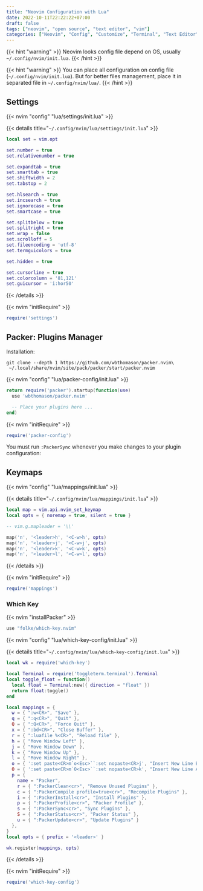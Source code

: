 ```yaml
---
title: "Neovim Configuration with Lua"
date: 2022-10-11T22:22:22+07:00
draft: false
tags: ["neovim", "open source", "text editor", "vim"]
categories: ["Neovim", "Config", "Customize", "Terminal", "Text Editor"]
---
```


{{< hint "warning" >}}
Neovim looks config file depend on OS, usually `~/.config/nvim/init.lua`.
{{< /hint >}}

{{< hint "warning" >}}
You can place all configuration on config file (`~/.config/nvim/init.lua`). But for better files management, place it in separated file in `~/.config/nvim/lua/`.
{{< /hint >}}

## Settings

{{< nvim "config" "lua/settings/init.lua" >}}

{{< details title="`~/.config/nvim/lua/settings/init.lua`" >}}

```lua {linenos=table,hl_lines=[1],linenostart=1}
local set = vim.opt

set.number = true
set.relativenumber = true

set.expandtab = true
set.smarttab = true
set.shiftwidth = 2
set.tabstop = 2

set.hlsearch = true
set.incsearch = true
set.ignorecase = true
set.smartcase = true

set.splitbelow = true
set.splitright = true
set.wrap = false
set.scrolloff = 5
set.fileencoding = 'utf-8'
set.termguicolors = true

set.hidden = true

set.cursorline = true
set.colorcolumn = '81,121'
set.guicursor = 'i:hor50'
```

{{< /details >}}

{{< nvim "initRequire" >}}

```lua
require('settings')
```

## Packer: Plugins Manager

Installation:

```fish
git clone --depth 1 https://github.com/wbthomason/packer.nvim\
 ~/.local/share/nvim/site/pack/packer/start/packer.nvim
```

{{< nvim "config" "lua/packer-config/init.lua" >}}

```lua {linenos=table,hl_lines=[1],linenostart=1}
return require('packer').startup(function(use)
  use 'wbthomason/packer.nvim'

  -- Place your plugins here ...
end)
```

{{< nvim "initRequire" >}}

```lua
require('packer-config')
```

You must run `:PackerSync` whenever you make changes to your plugin configuration:

## Keymaps

{{< nvim "config" "lua/mappings/init.lua" >}}

{{< details title="`~/.config/nvim/lua/mappings/init.lua`" >}}

```lua {linenos=table,hl_lines=[1],linenostart=1}
local map = vim.api.nvim_set_keymap
local opts = { noremap = true, silent = true }

-- vim.g.mapleader = '\\'

map('n', '<leader>h', '<C-w>h', opts)
map('n', '<leader>j', '<C-w>j', opts)
map('n', '<leader>k', '<C-w>k', opts)
map('n', '<leader>l', '<C-w>l', opts)
```

{{< /details >}}

{{< nvim "initRequire" >}}

```lua
require('mappings')
```

### Which Key

{{< nvim "installPacker" >}}

```lua
use "folke/which-key.nvim"
```

{{< nvim "config" "lua/which-key-config/init.lua" >}}

{{< details title="`~/.config/nvim/lua/which-key-config/init.lua`" >}}

```lua {linenos=table,hl_lines=[1],linenostart=1}
local wk = require('which-key')

local Terminal = require('toggleterm.terminal').Terminal
local toggle_float = function()
  local float = Terminal:new({ direction = "float" })
  return float:toggle()
end

local mappings = {
  w = { ":w<CR>", "Save" },
  q = { ":q<CR>", "Quit" },
  Q = { ":Q<CR>", "Force Quit" },
  x = { ":bd<CR>", "Close Buffer" },
  r = { ":luafile %<CR>", "Reload file" },
  h = { "Move Window Left" },
  j = { "Move Window Down" },
  k = { "Move Window Up" },
  l = { "Move Window Right" },
  o = { ':set paste<CR>m`o<Esc>``:set nopaste<CR>j', "Insert New Line Below" },
  O = { ':set paste<CR>m`O<Esc>``:set nopaste<CR>k', "Insert New Line Above" },
  p = {
    name = "Packer",
    r = { ":PackerClean<cr>", "Remove Unused Plugins" },
    c = { ":PackerCompile profile=true<cr>", "Recompile Plugins" },
    i = { ":PackerInstall<cr>", "Install Plugins" },
    p = { ":PackerProfile<cr>", "Packer Profile" },
    s = { ":PackerSync<cr>", "Sync Plugins" },
    S = { ":PackerStatus<cr>", "Packer Status" },
    u = { ":PackerUpdate<cr>", "Update Plugins" }
  },
}
local opts = { prefix = '<leader>' }

wk.register(mappings, opts)
```

{{< /details >}}

{{< nvim "initRequire" >}}

```lua
require('which-key-config')
```

